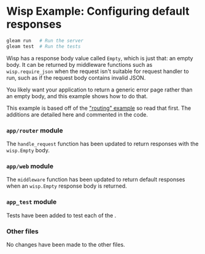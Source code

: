 # Wisp Example: Configuring default responses

```sh
gleam run   # Run the server
gleam test  # Run the tests
```

Wisp has a response body value called `Empty`, which is just that: an empty
body. It can be returned by middleware functions such as `wisp.require_json`
when the request isn't suitable for request handler to run, such as if the
request body contains invalid JSON.

You likely want your application to return a generic error page rather than an empty body, and this example shows how to do that.

This example is based off of the ["routing" example][routing] so read that first.
The additions are detailed here and commented in the code.

[routing]: https://github.com/lpil/wisp/tree/main/examples/01-routing

### `app/router` module

The `handle_request` function has been updated to return responses with the
`wisp.Empty` body.

### `app/web` module

The `middleware` function has been updated to return default responses when an
`wisp.Empty` response body is returned.

### `app_test` module

Tests have been added to test each of the .

### Other files

No changes have been made to the other files.
